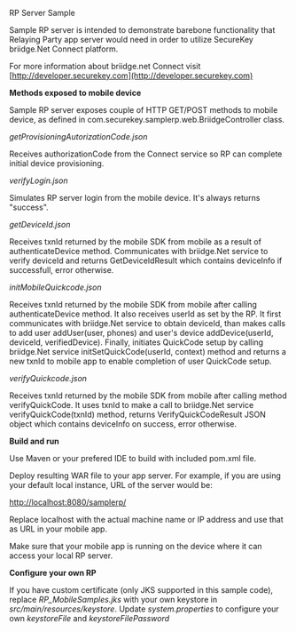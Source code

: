 RP Server Sample

Sample RP server is intended to demonstrate barebone functionality that Relaying Party app server would need in order to utilize SecureKey briidge.Net Connect platform.

For more information about briidge.net Connect visit [http://developer.securekey.com](http://developer.securekey.com)
 
**Methods exposed to mobile device**

Sample RP server exposes couple of HTTP GET/POST methods to mobile device, as defined in com.securekey.samplerp.web.BriidgeController class.
 
_getProvisioningAutorizationCode.json_
  
Receives authorizationCode from the Connect service so RP can complete initial device provisioning. 

_verifyLogin.json_
  
Simulates RP server login from the mobile device. It's always returns "success".

_getDeviceId.json_  

Receives txnId returned by the mobile SDK from mobile as a result of authenticateDevice method. 
Communicates with briidge.Net service to verify deviceId and returns GetDeviceIdResult which contains deviceInfo if successfull, error otherwise.

_initMobileQuickcode.json_

Receives txnId returned by the mobile SDK from mobile after calling authenticateDevice method. It also receives userId as set by the RP. 
It first communicates with briidge.Net service to obtain deviceId, than makes calls to add user addUser(user, phones) and user's device addDevice(userId, deviceId, verifiedDevice).
Finally, initiates QuickCode setup by calling briidge.Net service initSetQuickCode(userId, context) method and 
returns a new txnId to mobile app to enable completion of user QuickCode setup.

_verifyQuickcode.json_

Receives txnId returned by the mobile SDK from mobile after calling method verifyQuickCode. 
It uses txnId to make a call to briidge.Net service verifyQuickCode(txnId) method, returns VerifyQuickCodeResult JSON object which contains deviceInfo on success, error otherwise.


**Build and run** 

Use Maven or your prefered IDE to build with included pom.xml file.
 
Deploy resulting WAR file to your app server. For example, if you are using your default local instance, URL of the server would be:

[http://localhost:8080/samplerp/](http://localhost:8080/samplerp/)

Replace localhost with the actual machine name or IP address and use that as URL in your mobile app.
 
Make sure that your mobile app is running on the device where it can access your local RP server.


**Configure your own RP**

If you have custom certificate (only JKS supported in this sample code), replace _RP_MobileSamples.jks_ with your own keystore in _src/main/resources/keystore_.
Update _system.properties_ to configure your own _keystoreFile_ and _keystoreFilePassword_ 
